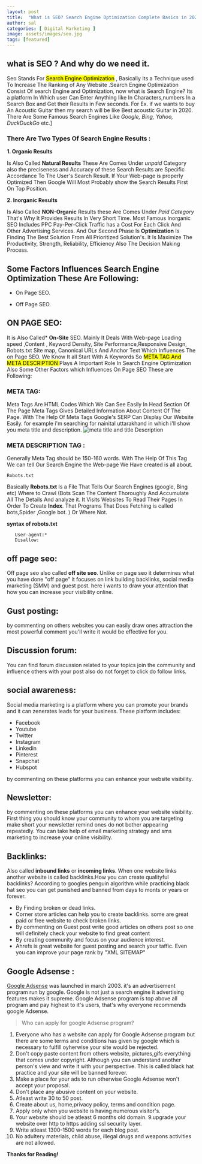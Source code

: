 ```yaml
---
layout: post
title:  "What is SEO? Search Engine Optimization Complete Basics in 2020"
author: sal
categories: [ Digital Marketing ]
image: assets/images/seo.jpg
tags: [featured]
---
```


## what is SEO ? And why do we need it.

Seo Stands For <mark>Search Engine Optimization</mark> , Basically Its a Technique used To Increase The Ranking of Any Website .Search Engine Optimization Consist Of search Engine and Optimization, now what is Search Engine? Its a platform In Which user Can Enter Anything like In Characters,numbers In a Search Box and Get their Results in Few seconds. For Ex. if we wants to buy An Acoustic Guitar then my search will be like Best acoustic Guitar in 2020. There Are Some Famous Search Engines Like *Google, Bing, Yahoo, DuckDuckGo* etc.]

### There Are Two Types Of Search Engine Results :

**1. Organic Results**

Is Also Called **Natural Results** These Are Comes Under *unpaid* Category also the preciseness and Accuracy of these Search Results are Specific Accordance To The User's Search Result. If Your Web-page is properly Optimized Then Google Will Most Probably show the Search Results First On Top Position.


**2. Inorganic Results**

Is Also Called **NON-Organic** Results these Are Comes Under *Paid Category* That's Why It Provides Results In Very Short Time. Most Famous Inorganic SEO Includes PPC Pay-Per-Click Traffic has a Cost For Each Click And Other Advertising Services. 
And Our Second Phase Is **Optimization** Is Finding The Best Solution From All Prioritized Solution's. It Is Maximize The Productivity, Strength, Reliability, Efficiency Also The Decision Making Process.

## Some Factors Influences Search Engine Optimization These Are Following:

- On Page SEO.

- Off Page SEO.

## ON PAGE SEO:

It is Also Called* **On-Site** SEO. Mainly It Deals With Web-page Loading speed ,Content , Keyword Density, Site Performance,Responsive Design, Robots.txt Site map, Canonical URLs And Anchor Text Which Influences The on Page SEO. We Know It all Start With A Keywords So <mark> META TAG And META DESCRIPTION </mark> Plays A Important Role In Search Engine Optimization Also Some Other Factors which Influences On Page SEO These are Following:

### META TAG:

Meta Tags Are HTML Codes Which We Can See Easily In Head Section Of The Page Meta Tags Gives Detailed Information About Content Of The Page. With The Help Of Meta Tags Google's SERP Can Display Our Website Easily.
for example i'm searching for nainital uttarakhand in which i'll show you meta title and description.
![meta title and title Description](/assets/images/Screenshot_20200724_200803.jpg)


### META DESCRIPTION TAG :

Generally Meta Tag should be 150-160 words. With The Help Of This Tag We can tell Our Search Engine the Web-page We Have created is all about. 

`Robots.txt`

Basically **Robots.txt** Is a File That Tells Our Search Engines (google, Bing etc) Where to Crawl (Bots Scan The Content Thoroughly And Accumulate All The Details And analyze it. It Visits Websites To Read Their Pages In Order To Create **Index**. That Programs That Does Fetching is called bots,Spider ,Google bot. ) Or Where Not.

**syntax of robots.txt**

 
 ~~~
    User-agent:* 
    Disallow: 
 
 ~~~  
 

## off page seo:
 
 Off page seo also called **off site seo**. Unlike on page seo it determines what you have done "off page" it focuses on link building backlinks, social media marketing (SMM) and guest post. here i wants to draw your attention that how you can increase your visibility online.


## Gust posting: 

by commenting on others websites you can easily draw ones attraction the most powerful comment you'll write it would be effective for you. 

## Discussion forum:

You can find forum discussion related to your topics join the community and influence others with your post also do not forget to click do follow links. 

 ## social awareness:

Social media marketing is a platform where you can promote your brands and it can zenerates leads for your business. These platform includes:

- Facebook 
- Youtube
- Twitter 
- Instagram 
- Linkedin
 - Pinterest 
- Snapchat
- Hubspot 

by commenting on these platforms you can enhance your website visibility.

## Newsletter:

by commenting on these platforms you can enhance your website visibility.
First thing you should know your community to whom you are targeting make short your newsletter remind ones do not bother appearing repeatedly. You can take help of email marketing strategy and sms marketing to increase your online visibility.

## Backlinks:

Also called **inbound links** or **incoming links**. When one website links another website is called backlinks.How you can create qualityful backlinks? According to googles penguin algorithm while practicing black hat seo you can get punished and banned from days to monts or years or forever.

- By Finding broken or dead links.
- Corner store articles can help you to create backlinks. some are great paid or free website to check broken links. 
- By commenting on Guest post write good articles on others post so one will definitely check your website to find great content
- By creating community and focus on your audience interest.
- Ahrefs is great website for guest posting and search your taffic.
 Even you can improve your page rank by "XML SITEMAP"

## Google Adsense :

[Google Adsense](https://www.google.com/adsense/new/u/0/pub-2375153923487656/home) was launched in march 2003. it's an advertisement program run by google. Google is not just a search engine it advertising features makes it supreme. Google Adsense program is top above all program and pay highest to it's users, that's why everyone recommends google Adsense.

> Who can apply for google Adsense program? 

1. Everyone who has a website can apply for Google Adsense program but there are some terms and conditions has given by google which is necessary to fulfill oyherwise your site would be rejected.
2. Don't copy paste content from others website, pictures,gifs everything that comes under copyright. Although you can understand another person's view and write it with your perspective. This is called black hat practice and your site will be banned forever.
3. Make a place for your ads to run otherwise Google Adsense won't accept your proposal.
4. Don't place any abusive content on your website. 
5. Atleast write 30 to 50 post. 
6. Create about us, home,privacy policy, terms and condition page.
7. Apply only when you website is having numerous visitor's.
8. Your website should be atleast 6 months old domain. 
9.upgrade your website over http to https adding ssl security layer. 
10. Write atleast 1300-1500 words for each blog post. 
11. No adultery materials, child abuse, illegal drugs and weapons activities are not allowed. 

**Thanks for Reading!**

  
  
  
  
  
  
  
  
  
